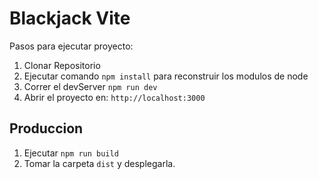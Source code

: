# Blackjack Vite

Pasos para ejecutar proyecto:

1. Clonar Repositorio
2. Ejecutar comando `npm install` para reconstruir los modulos de node
3. Correr el devServer `npm run dev`
4. Abrir el proyecto en: `http://localhost:3000`


## Produccion

1. Ejecutar `npm run build`
2. Tomar la carpeta `dist` y desplegarla.